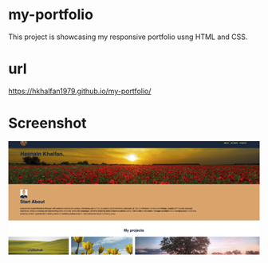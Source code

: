 # my-portfolio

This project is showcasing my responsive portfolio usng HTML and CSS.

# url

https://hkhalfan1979.github.io/my-portfolio/

# Screenshot

![Random password generator.](./assets/images/my-prtfolio.png)


